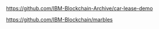 https://github.com/IBM-Blockchain-Archive/car-lease-demo

https://github.com/IBM-Blockchain/marbles

